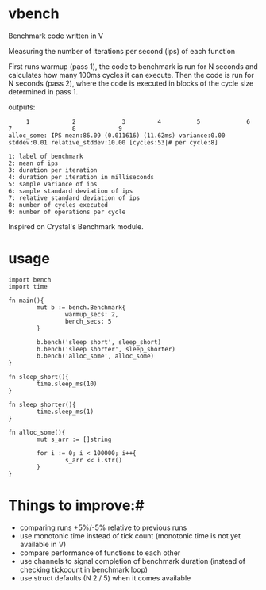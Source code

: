 # vbench
Benchmark code written in V

Measuring the number of iterations per second (ips) of each function


First runs warmup (pass 1), the code to benchmark is run for N seconds and calculates how many 100ms cycles it can execute.
Then the code is run for N seconds (pass 2), where the code is executed in blocks of the cycle size determined in pass 1. 

outputs:

```
     1            2             3         4          5             6                7                 8            9
alloc_some: IPS mean:86.09 (0.011616) (11.62ms) variance:0.00 stddev:0.01 relative_stddev:10.00 [cycles:53|# per cycle:8]

1: label of benchmark
2: mean of ips
3: duration per iteration
4: duration per iteration in milliseconds
5: sample variance of ips
6: sample standard deviation of ips
7: relative standard deviation of ips
8: number of cycles executed
9: number of operations per cycle
```

Inspired on Crystal's Benchmark module.

# usage
```
import bench
import time

fn main(){
        mut b := bench.Benchmark{
                warmup_secs: 2,
                bench_secs: 5
        }
        
        b.bench('sleep short', sleep_short)    
        b.bench('sleep shorter', sleep_shorter)   
        b.bench('alloc_some', alloc_some)   
}

fn sleep_short(){
        time.sleep_ms(10)
}

fn sleep_shorter(){
        time.sleep_ms(1)
}

fn alloc_some(){
        mut s_arr := []string

        for i := 0; i < 100000; i++{
                s_arr << i.str()
        }
}
```

# Things to improve:#
 - comparing runs +5%/-5% relative to previous runs
 - use monotonic time instead of tick count (monotonic time is not yet available in V)
 - compare performance of functions to each other
 - use channels to signal completion of benchmark duration (instead of checking tickcount in benchmark loop)
 - use struct defaults (N 2 / 5) when it comes available
